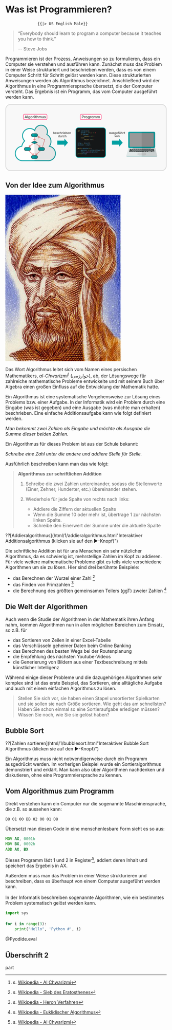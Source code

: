 <!--
author:   Tilman Schieber
email:    tilman.schieber@tu-berlin.de
version:  0.0.1
date:     2024
language: de
narrator: Deutsch Female
logo:     img/oberkurs_logo.png
icon:     img/TU_Logo_kurz.png
comment:  Oberkurs Informatik am Studienkolleg der
          Technischen Universität Berlin. <br> Teil 1 (Hallo Python)
import:   https://raw.githubusercontent.com/LiaTemplates/Pyodide/master/README.md
link:     styles/main.css
-->

# Was ist Programmieren?


                  {{|> US English Male}}
> “Everybody should learn to program a computer because it teaches you how to think.”
>
> -- Steve Jobs
 
Programmieren ist der Prozess, Anweisungen so zu formulieren, dass ein Computer sie verstehen und ausführen kann. Zunächst muss das Problem in einer Weise strukturiert und beschrieben werden, dass es von einem Computer Schritt für Schritt gelöst werden kann. Diese strukturierten Anweisungen werden als Algorithmus bezeichnet. Anschließend wird der Algorithmus in eine Programmiersprache übersetzt, die der Computer versteht. Das Ergebnis ist ein Programm, das vom Computer ausgeführt werden kann.

![Vom Algorithmus zum Programm](img\1\inf-le01-11c-grafik-algorithmus.png "Abbildung 1: vom Algorithmus zum Programm")


## Von der Idee zum Algorithmus

![al-Khwarizmi](img\1\alkhwarizmi.png "Abbildung 2: ein Portrait von al-Khwarizmi")<!--style = "width: 200px;"-->

Das Wort Algorithmus leitet sich vom Namen eines persischen Mathematikers, *al-Chwarizmi*[^1] (خوارزمی), ab, der Lösungswege für zahlreiche mathematische Probleme entwickelte und mit seinem Buch über Algebra einen großen Einfluss auf die Entwicklung der Mathematik hatte.

Ein Algorithmus ist eine systematische Vorgehensweise zur Lösung eines Problems bzw. einer Aufgabe. In der Informatik wird ein Problem durch eine Eingabe (was ist gegeben) und eine Ausgabe (was möchte man erhalten) beschrieben. Eine einfache Additionsaufgabe kann wie folgt definiert werden. 

_Man bekommt zwei Zahlen als Eingabe und möchte als Ausgabe die Summe dieser beiden Zahlen._

Ein Algorithmus für dieses Problem ist aus der Schule bekannt: 

_Schreibe eine Zahl unter die andere und addiere Stelle für Stelle._

Ausführlich beschreiben kann man das wie folgt:


> **Algorithmus zur schriftlichen Addition**
> 
>1. Schreibe die zwei Zahlen untereinander, sodass die Stellenwerte (Einer, Zehner, Hunderter, etc.) übereinander stehen.
>2. Wiederhole für jede Spalte von rechts nach links:
>
>    * Addiere die Ziffern der aktuellen Spalte 
>    * Wenn die Summe 10 oder mehr ist, übertrage 1 zur nächsten linken Spalte.
>    * Schreibe den Einerwert der Summe unter die aktuelle Spalte

??[Addieralgorithmus](html/1/addieralgorithmus.html"Interaktiver Additionsalgorithmus (klicken sie auf den ▶️-Knopf)")<!--style = "border:none; height:390px;"-->


Die schriftliche Addition ist für uns Menschen ein sehr nützlicher Algorithmus, da es schwierig ist, mehrstellige Zahlen im Kopf zu addieren. Für viele weitere mathematische Probleme gibt es teils viele verschiedene Algorithmen um sie zu lösen. Hier sind drei berühmte Beispiele: 

- das Berechnen der Wurzel einer Zahl [^2]
- das Finden von Primzahlen [^3]
- die Berechnung des größten gemeinsamen Teilers (ggT) zweier Zahlen [^4]

[^1]: s. [Wikipedia - Al Chwarizmi](https://de.wikipedia.org/wiki/Al-Chwarizmi)
[^2]: s. [Wikipedia - Sieb des Eratosthenes](https://de.wikipedia.org/wiki/Sieb_des_Eratosthenes)
[^3]: s. [Wikipedia - Heron Verfahren](https://de.wikipedia.org/wiki/Heron-Verfahren)
[^4]: s. [Wikipedia - Euklidischer Algorithmus](https://de.wikipedia.org/wiki/Euklidischer_Algorithmus)


## Die Welt der Algorithmen

Auch wenn die Studie der Algorithmen in der Mathematik ihren Anfang nahm, kommen Algorithmen nun in allen möglichen Bereichen zum Einsatz, so z.B. für 

- das Sortieren von Zeilen in einer Excel-Tabelle
- das Verschlüsseln geheimer Daten beim Online Banking
- das Berechnen des besten Wegs bei der Routenplanung
- die Empfehlung des nächsten Youtube-Videos
- die Generierung von Bildern aus einer Textbeschreibung mittels künstlicher Intelligenz

Während einige dieser Probleme und die dazugehörigen Algorithmen sehr komplex sind ist das erste Beispiel, das Sortieren, eine alltägliche Aufgabe und auch mit einem einfachen Algorithmus zu lösen.

> Stellen Sie sich vor, sie haben einen Stapel unsortierter Spielkarten und sie sollen sie nach Größe sortieren.
> Wie geht das am schnellsten?
> Haben Sie schon einmal so eine Sortieraufgabe erledigen müssen?
> Wissen Sie noch, wie Sie sie gelöst haben?




Bubble Sort
-----------

??[Zahlen sortieren](html/1/bubblesort.html"Interaktiver Bubble Sort Algorithmus (klicken sie auf den ▶️-Knopf)")<!--style = "border:none; height:250px;"-->




Ein Algorithmus muss nicht notwendigerweise durch ein Programm ausgedrückt werden. Im vorherigen Beispiel wurde ein Sortieralgorithmus demonstriert und erklärt. Man kann also über Algorithmen nachdenken und diskutieren, ohne eine Programmiersprache zu kennen.





## Vom Algorithmus zum Programm

Direkt verstehen kann ein Computer nur die sogenannte Maschinensprache, die z.B. so aussehen kann:

```
B8 01 00 BB 02 00 01 D8   
```

Übersetzt man diesen Code in eine menschenlesbare Form sieht es so aus:

```asm
MOV AX, 0001h
MOV BX, 0002h
ADD AX, BX 
```
Dieses Programm lädt 1 und 2 in Register[^1], addiert deren Inhalt und speichert das Ergebnis in AX.

Außerdem muss man das Problem in einer Weise strukturieren und beschreiben, dass es überhaupt von einem Computer ausgeführt werden kann.<br><br>
In der Informatik beschreiben sogenannte Algorithmen, wie ein bestimmtes Problem systematisch gelöst werden kann.






```python
import sys

for i in range(3):
	print("Hello", 'Python #', i)

```
@Pyodide.eval

[^1]: dabei handelt es sich um einen Speicherplatz direkt im Prozessor. AX,BX und CX sind Namen wichtiger Register.

## Überschrift 2


part




